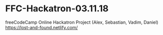 # FFC-Hackatron-03.11.18
freeCodeCamp Online Hackatron Project (Alex, Sebastian, Vadim, Daniel)
https://lost-and-found.netlify.com/
